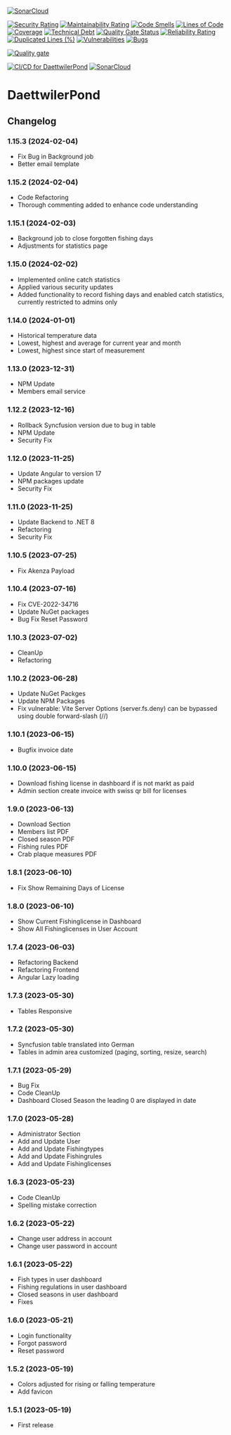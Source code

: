 [![SonarCloud](https://sonarcloud.io/images/project_badges/sonarcloud-white.svg)](https://sonarcloud.io/summary/new_code?id=TomasiDeveloping_DaettwilerPond)

[![Security Rating](https://sonarcloud.io/api/project_badges/measure?project=TomasiDeveloping_DaettwilerPond&metric=security_rating)](https://sonarcloud.io/summary/new_code?id=TomasiDeveloping_DaettwilerPond)
[![Maintainability Rating](https://sonarcloud.io/api/project_badges/measure?project=TomasiDeveloping_DaettwilerPond&metric=sqale_rating)](https://sonarcloud.io/summary/new_code?id=TomasiDeveloping_DaettwilerPond)
[![Code Smells](https://sonarcloud.io/api/project_badges/measure?project=TomasiDeveloping_DaettwilerPond&metric=code_smells)](https://sonarcloud.io/summary/new_code?id=TomasiDeveloping_DaettwilerPond)
[![Lines of Code](https://sonarcloud.io/api/project_badges/measure?project=TomasiDeveloping_DaettwilerPond&metric=ncloc)](https://sonarcloud.io/summary/new_code?id=TomasiDeveloping_DaettwilerPond)
[![Coverage](https://sonarcloud.io/api/project_badges/measure?project=TomasiDeveloping_DaettwilerPond&metric=coverage)](https://sonarcloud.io/summary/new_code?id=TomasiDeveloping_DaettwilerPond)
[![Technical Debt](https://sonarcloud.io/api/project_badges/measure?project=TomasiDeveloping_DaettwilerPond&metric=sqale_index)](https://sonarcloud.io/summary/new_code?id=TomasiDeveloping_DaettwilerPond)
[![Quality Gate Status](https://sonarcloud.io/api/project_badges/measure?project=TomasiDeveloping_DaettwilerPond&metric=alert_status)](https://sonarcloud.io/summary/new_code?id=TomasiDeveloping_DaettwilerPond)
[![Reliability Rating](https://sonarcloud.io/api/project_badges/measure?project=TomasiDeveloping_DaettwilerPond&metric=reliability_rating)](https://sonarcloud.io/summary/new_code?id=TomasiDeveloping_DaettwilerPond)
[![Duplicated Lines (%)](https://sonarcloud.io/api/project_badges/measure?project=TomasiDeveloping_DaettwilerPond&metric=duplicated_lines_density)](https://sonarcloud.io/summary/new_code?id=TomasiDeveloping_DaettwilerPond)
[![Vulnerabilities](https://sonarcloud.io/api/project_badges/measure?project=TomasiDeveloping_DaettwilerPond&metric=vulnerabilities)](https://sonarcloud.io/summary/new_code?id=TomasiDeveloping_DaettwilerPond)
[![Bugs](https://sonarcloud.io/api/project_badges/measure?project=TomasiDeveloping_DaettwilerPond&metric=bugs)](https://sonarcloud.io/summary/new_code?id=TomasiDeveloping_DaettwilerPond)

[![Quality gate](https://sonarcloud.io/api/project_badges/quality_gate?project=TomasiDeveloping_DaettwilerPond)](https://sonarcloud.io/summary/new_code?id=TomasiDeveloping_DaettwilerPond)

[![CI/CD for DaettwilerPond](https://github.com/TomasiDeveloping/DaettwilerPond/actions/workflows/deploy.yml/badge.svg)](https://github.com/TomasiDeveloping/DaettwilerPond/actions/workflows/deploy.yml)
[![SonarCloud](https://github.com/TomasiDeveloping/DaettwilerPond/actions/workflows/sonarCloud.yml/badge.svg)](https://github.com/TomasiDeveloping/DaettwilerPond/actions/workflows/sonarCloud.yml)

# DaettwilerPond

## Changelog
### 1.15.3 (2024-02-04)
- Fix Bug in Background job
- Better email template
### 1.15.2 (2024-02-04)
- Code Refactoring
- Thorough commenting added to enhance code understanding
### 1.15.1 (2024-02-03)
- Background job to close forgotten fishing days
- Adjustments for statistics page
### 1.15.0 (2024-02-02)
- Implemented online catch statistics
- Applied various security updates
- Added functionality to record fishing days and enabled catch statistics, currently restricted to admins only
### 1.14.0 (2024-01-01)
- Historical temperature data
- Lowest, highest and average for current year and month
- Lowest, highest since start of measurement
### 1.13.0 (2023-12-31)
- NPM Update
- Members email service
### 1.12.2 (2023-12-16)
- Rollback Syncfusion version due to bug in table
- NPM Update
- Security Fix
### 1.12.0 (2023-11-25)
- Update Angular to version 17
- NPM packages update
- Security Fix
### 1.11.0 (2023-11-25)
- Update Backend to .NET 8
- Refactoring
- Security Fix
### 1.10.5 (2023-07-25)
- Fix Akenza Payload
### 1.10.4 (2023-07-16)
- Fix CVE-2022-34716
- Update NuGet packages
- Bug Fix Reset Password
### 1.10.3 (2023-07-02)
- CleanUp
- Refactoring
### 1.10.2 (2023-06-28)
- Update NuGet Packges
- Update NPM Packages
- Fix vulnerable: Vite Server Options (server.fs.deny) can be bypassed using double forward-slash (//)
### 1.10.1 (2023-06-15)
- Bugfix invoice date
### 1.10.0 (2023-06-15)
- Download fishing license in dashboard if is not markt as paid
- Admin section create invoice with swiss qr bill for licenses
### 1.9.0 (2023-06-13)
- Download Section
- Members list PDF
- Closed season PDF
- Fishing rules PDF
- Crab plaque measures PDF
### 1.8.1 (2023-06-10)
- Fix Show Remaining Days of License
### 1.8.0 (2023-06-10)
- Show Current Fishinglicense in Dashboard
- Show All Fishinglicenses in User Account
### 1.7.4 (2023-06-03)
- Refactoring Backend
- Refactoring Frontend
- Angular Lazy loading
### 1.7.3 (2023-05-30)
- Tables Responsive
### 1.7.2 (2023-05-30)
- Syncfusion table translated into German
- Tables in admin area customized (paging, sorting, resize, search)
### 1.7.1 (2023-05-29)
- Bug Fix
- Code CleanUp
- Dashboard Closed Season the leading 0 are displayed in date
### 1.7.0 (2023-05-28)
- Administrator Section
- Add and Update User
- Add and Update Fishingtypes
- Add and Update Fishingrules
- Add and Update Fishinglicenses
### 1.6.3 (2023-05-23)
- Code CleanUp
- Spelling mistake correction
### 1.6.2 (2023-05-22)
- Change user address in account
- Change user password in account
### 1.6.1 (2023-05-22)
- Fish types in user dashboard
- Fishing regulations in user dashboard
- Closed seasons in user dashboard
- Fixes
### 1.6.0 (2023-05-21)
- Login functionality 
- Forgot password 
- Reset password
### 1.5.2 (2023-05-19)
- Colors adjusted for rising or falling temperature
- Add favicon
### 1.5.1 (2023-05-19)
- First release
